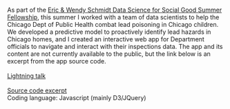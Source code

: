 <br />
As part of the <a href="http://dssg.io">Eric & Wendy Schmidt Data Science for Social Good Summer Fellowship</a>, this summer I worked with a team of data scientists to help the Chicago Dept of Public Health combat lead poisoning in Chicago children.  
<br />
We developed a predictive model to proactively identify lead hazards in Chicago homes, and I created an interactive web app for Department officials to navigate and interact with their inspections data. The app and its content are not currently available to the public, but the link below is an excerpt from the app source code. 
<br /><br />
<a href="https://www.youtube.com/watch?v=DbplLXRQquI">Lightning talk</a>
<br /><br />
<a href="http://github.com/andrew-reece/datascience/blob/master/lead/explore.js">Source code excerpt</a> 
<br />
Coding language: Javascript (mainly D3/JQuery)